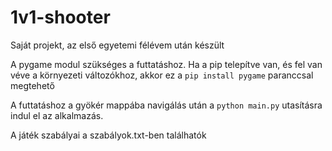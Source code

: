 # 1v1-shooter
Saját projekt, az első egyetemi félévem után készült

A pygame modul szükséges a futtatáshoz. Ha a pip telepítve van, és fel van véve a környezeti változókhoz, akkor ez a `pip install pygame` paranccsal megtehető

A futtatáshoz a gyökér mappába navigálás után a `python main.py` utasításra indul el az alkalmazás. 

A játék szabályai a szabályok.txt-ben találhatók
